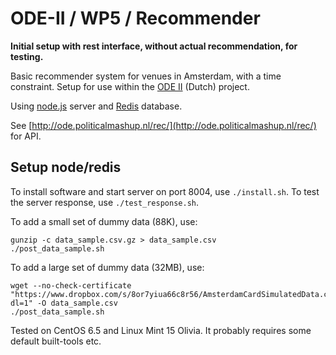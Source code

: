 # ODE-II / WP5 / Recommender

**Initial setup with rest interface, without actual recommendation, for testing.**

Basic recommender system for venues in Amsterdam, with a time constraint.
Setup for use within the [ODE II](http://www.amsterdamopendata.nl/web/guest/about-the-programme) (Dutch) project.

Using [node.js](http://nodejs.org/) server and [Redis](http://redis.io/) database.

See [http://ode.politicalmashup.nl/rec/](http://ode.politicalmashup.nl/rec/) for API.


## Setup node/redis

To install software and start server on port 8004, use `./install.sh`.
To test the server response, use `./test_response.sh`.

To add a small set of dummy data (88K), use:

    gunzip -c data_sample.csv.gz > data_sample.csv
    ./post_data_sample.sh

To add a large set of dummy data (32MB), use:

    wget --no-check-certificate "https://www.dropbox.com/s/8or7yiua66c8r56/AmsterdamCardSimulatedData.csv?dl=1" -O data_sample.csv
    ./post_data_sample.sh

Tested on CentOS 6.5 and Linux Mint 15 Olivia. It probably requires some default built-tools etc.

